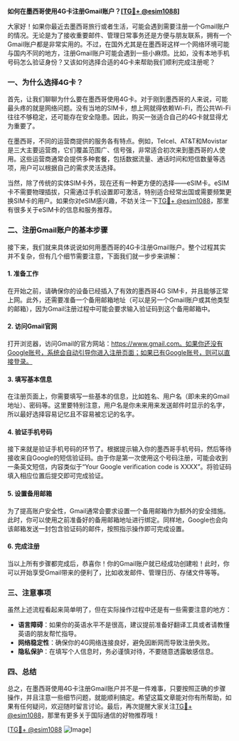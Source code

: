 **如何在墨西哥使用4G卡注册Gmail账户？[[TG💪+ @esim1088](https://t.me/s/esim1088)]**

大家好！如果你最近去墨西哥旅行或者生活，可能会遇到需要注册一个Gmail账户的情况。无论是为了接收重要邮件、管理日常事务还是方便与朋友联系，拥有一个Gmail账户都是非常实用的。不过，在国外尤其是在墨西哥这样一个网络环境可能与国内不同的地方，注册Gmail账户可能会遇到一些小麻烦。比如，没有本地手机号码怎么验证身份？又该如何选择合适的4G卡来帮助我们顺利完成注册呢？

### 一、为什么选择4G卡？

首先，让我们聊聊为什么要在墨西哥使用4G卡。对于刚到墨西哥的人来说，可能最头疼的就是网络问题。没有当地的SIM卡，想上网就得依赖Wi-Fi，而公共Wi-Fi往往不够稳定，还可能存在安全隐患。因此，购买一张适合自己的4G卡就显得尤为重要了。

在墨西哥，不同的运营商提供的服务各有特点。例如，Telcel、AT&T和Movistar是三大主要运营商，它们覆盖范围广、信号强，非常适合初次来到墨西哥的人使用。这些运营商通常会提供多种套餐，包括数据流量、通话时间和短信数量等选项，用户可以根据自己的需求灵活选择。

当然，除了传统的实体SIM卡外，现在还有一种更方便的选择——eSIM卡。eSIM卡不需要物理插拔，只需通过手机设置即可激活，特别适合经常出国或需要频繁更换SIM卡的用户。如果你对eSIM感兴趣，不妨关注一下[TG💪+ @esim1088](https://t.me/s/esim1088)，那里有很多关于eSIM卡的信息和服务推荐。

### 二、注册Gmail账户的基本步骤

接下来，我们就来具体说说如何用墨西哥的4G卡注册Gmail账户。整个过程其实并不复杂，但有几个细节需要注意，下面我们就一步步来讲解：

#### 1. 准备工作

在开始之前，请确保你的设备已经插入了有效的墨西哥4G SIM卡，并且能够正常上网。此外，还需要准备一个备用邮箱地址（可以是另一个Gmail账户或其他类型的邮箱），因为Gmail注册过程中可能会要求输入验证码到这个备用邮箱中。

#### 2. 访问Gmail官网

打开浏览器，访问Gmail的官方网站：https://www.gmail.com。如果你还没有Google账号，系统会自动引导你进入注册页面；如果已有Google账号，则可以直接登录。

#### 3. 填写基本信息

在注册页面上，你需要填写一些基本的信息，比如姓名、用户名（即未来的Gmail地址）、密码等。这里要特别注意，用户名是你未来用来发送邮件时显示的名字，所以最好选择容易记忆且不容易被忘记的名字。

#### 4. 验证手机号码

接下来就是验证手机号码的环节了。根据提示输入你的墨西哥手机号码，然后等待接收来自Google的短信验证码。由于你是第一次使用这个号码注册，可能会收到一条英文短信，内容类似于“Your Google verification code is XXXX”。将验证码填入相应位置后提交即可完成验证。

#### 5. 设置备用邮箱

为了提高账户安全性，Gmail通常会要求设置一个备用邮箱作为额外的安全措施。此时，你可以使用之前准备好的备用邮箱地址进行绑定。同样地，Google也会向该邮箱发送一封包含验证码的邮件，按照指示操作即可完成设置。

#### 6. 完成注册

当以上所有步骤都完成后，恭喜你！你的Gmail账户就已经成功创建啦！此时，你可以开始享受Gmail带来的便利了，比如收发邮件、管理日历、存储文件等等。

### 三、注意事项

虽然上述流程看起来简单明了，但在实际操作过程中还是有一些需要注意的地方：

- **语言障碍**：如果你的英语水平不是很高，建议提前准备好翻译工具或者请教懂英语的朋友帮忙指导。
- **网络稳定性**：确保你的4G网络连接良好，避免因断网而导致注册失败。
- **隐私保护**：在填写个人信息时，务必谨慎对待，不要随意透露敏感信息。

### 四、总结

总之，在墨西哥使用4G卡注册Gmail账户并不是一件难事，只要按照正确的步骤操作，并且注意一些细节问题，就能顺利搞定。希望这篇文章能对你有所帮助，如果有任何疑问，欢迎随时留言讨论。最后，再次提醒大家关注[TG💪+ @esim1088](https://t.me/s/esim1088)，那里有更多关于国际通信的好物推荐哦！

[[TG💪+ @esim1088](https://t.me/s/esim1088) ![Image](https://i.postimg.cc/4NQfJmqS/Snipaste-2025-05-13-00-14-12.png)]